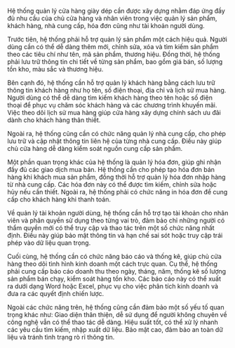 Hệ thống quản lý cửa hàng giày dép cần được xây dựng nhằm đáp ứng đầy đủ nhu cầu của chủ cửa hàng và nhân viên trong việc quản lý sản phẩm, 
khách hàng, nhà cung cấp, hóa đơn cũng như tài khoản người dùng.

Trước tiên, hệ thống phải hỗ trợ quản lý sản phẩm một cách hiệu quả. Người dùng cần có thể dễ dàng thêm mới, chỉnh sửa, xóa và tìm kiếm sản 
phẩm theo các tiêu chí như tên, mã sản phẩm, thương hiệu. Đồng thời, hệ thống phải lưu trữ thông tin chi tiết về từng sản phẩm, bao gồm giá 
bán, số lượng tồn kho, màu sắc và thương hiệu. 

Bên cạnh đó, hệ thống cần hỗ trợ quản lý khách hàng bằng cách lưu trữ thông tin khách hàng như họ tên, số điện thoại, địa chỉ và lịch sử mua 
hàng. Người dùng có thể dễ dàng tìm kiếm khách hàng theo tên hoặc số điện thoại để phục vụ chăm sóc khách hàng và các chương trình khuyến mãi.
Việc theo dõi lịch sử mua hàng giúp cửa hàng xây dựng chính sách ưu đãi dành cho khách hàng thân thiết.

Ngoài ra, hệ thống cũng cần có chức năng quản lý nhà cung cấp, cho phép lưu trữ và cập nhật thông tin liên hệ của từng nhà cung cấp. Điều này 
giúp chủ cửa hàng dễ dàng kiểm soát nguồn cung cấp sản phẩm.

Một phần quan trọng khác của hệ thống là quản lý hóa đơn, giúp ghi nhận đầy đủ các giao dịch mua bán. Hệ thống cần cho phép tạo hóa đơn bán 
hàng khi khách mua sản phẩm, đồng thời hỗ trợ quản lý hóa đơn nhập hàng từ nhà cung cấp. Các hóa đơn này có thể được tìm kiếm, chỉnh sửa hoặc 
hủy nếu cần thiết. Ngoài ra, hệ thống phải có chức năng in hóa đơn để cung cấp cho khách hàng khi thanh toán.

Về quản lý tài khoản người dùng, hệ thống cần hỗ trợ tạo tài khoản cho nhân viên và phân quyền sử dụng theo từng vai trò, đảm bảo chỉ những
người có thẩm quyền mới có thể truy cập và thao tác trên một số chức năng nhất định. Điều này giúp bảo mật thông tin và hạn chế sai sót hoặc 
truy cập trái phép vào dữ liệu quan trọng.

Cuối cùng, hệ thống cần có chức năng báo cáo và thống kê, giúp chủ cửa hàng theo dõi tình hình kinh doanh một cách trực quan. Cụ thể, hệ thống 
phải cung cấp báo cáo doanh thu theo ngày, tháng, năm, thống kê số lượng sản phẩm bán chạy, kiểm soát hàng tồn kho. Các báo cáo này có thể xuất 
ra dưới dạng Word hoặc Excel, phục vụ cho việc phân tích kinh doanh và đưa ra các quyết định chiến lược.

Ngoài các chức năng trên, hệ thống cũng cần đảm bảo một số yếu tố quan trọng khác như:
Giao diện thân thiện, dễ sử dụng để người không chuyên về công nghệ vẫn có thể thao tác dễ dàng.
Hiệu suất tốt, có thể xử lý nhanh các yêu cầu tìm kiếm, nhập xuất dữ liệu.
Bảo mật cao, đảm bảo an toàn dữ liệu và tránh tình trạng rò rỉ thông tin.
